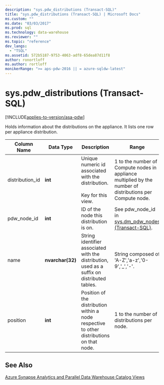 ```yaml
---
description: "sys.pdw_distributions (Transact-SQL)"
title: "sys.pdw_distributions (Transact-SQL) | Microsoft Docs"
ms.custom: ""
ms.date: "03/03/2017"
ms.prod: sql
ms.technology: data-warehouse
ms.reviewer: ""
ms.topic: "reference"
dev_langs: 
  - "TSQL"
ms.assetid: 572b5187-9753-4063-adf8-65dea87d11f8
author: ronortloff
ms.author: rortloff
monikerRange: ">= aps-pdw-2016 || = azure-sqldw-latest"
---
```

# sys.pdw_distributions (Transact-SQL)
[!INCLUDE[applies-to-version/asa-pdw](../../includes/applies-to-version/asa-pdw.md)]

  Holds information about the distributions on the appliance. It lists one row per appliance distribution.  
  
|Column Name|Data Type|Description|Range|  
|-----------------|---------------|-----------------|-----------|  
|distribution_id|**int**|Unique numeric id associated with the distribution.<br /><br /> Key for this view.|1 to the number of Compute nodes in appliance multiplied by the number of distributions per Compute node.|  
|pdw_node_id|**int**|ID of the node this distribution is on.|See pdw_node_id in [sys.dm_pdw_nodes &#40;Transact-SQL&#41;](../../relational-databases/system-dynamic-management-views/sys-dm-pdw-nodes-transact-sql.md).|  
|name|**nvarchar(32)**|String identifier associated with the distribution, used as a suffix on distributed tables.|String composed of 'A-Z','a-z','0-9','_','-'.|  
|position|**int**|Position of the distribution within a node respective to other distributions on that node.|1 to the number of distributions per node.|  
  
## See Also  
 [Azure Synapse Analytics and Parallel Data Warehouse Catalog Views](../../relational-databases/system-catalog-views/sql-data-warehouse-and-parallel-data-warehouse-catalog-views.md)  
  
  
